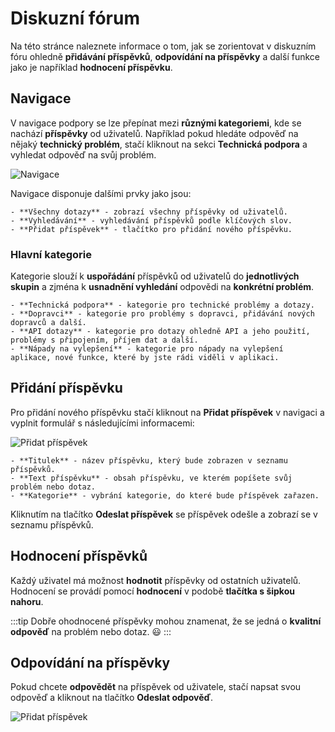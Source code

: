 ﻿---
sidebar_position: 1
---

# Diskuzní fórum

Na této stránce naleznete informace o tom, jak se zorientovat v diskuzním fóru ohledně **přidávání příspěvků**, **odpovídání na příspěvky** a další funkce jako je například **hodnocení příspěvku**.

## Navigace 

V navigace podpory se lze přepínat mezi **různými kategoriemi**, kde se nachází **příspěvky** od uživatelů.
Například pokud hledáte odpověď na nějaký **technický problém**, stačí kliknout na sekci **Technická podpora** a vyhledat odpověď na svůj problém.

![Navigace](/img/settings/support/support-nav.png)

Navigace disponuje dalšími prvky jako jsou: 

    - **Všechny dotazy** - zobrazí všechny příspěvky od uživatelů.
    - **Vyhledávání** - vyhledávání příspěvků podle klíčových slov.
    - **Přidat příspěvek** - tlačítko pro přidání nového příspěvku.


### Hlavní kategorie
Kategorie slouží k **uspořádání** příspěvků od uživatelů do **jednotlivých skupin** a zjména k **usnadnění vyhledání** odpovědi na **konkrétní problém**.

    - **Technická podpora** - kategorie pro technické problémy a dotazy.
    - **Dopravci** - kategorie pro problémy s dopravci, přidávání nových dopravců a další.
    - **API dotazy** - kategorie pro dotazy ohledně API a jeho použití, problémy s připojením, příjem dat a další.
    - **Nápady na vylepšení** - kategorie pro nápady na vylepšení aplikace, nové funkce, které by jste rádi viděli v aplikaci.

## Přidání příspěvku
Pro přidání nového příspěvku stačí kliknout na **Přidat příspěvek** v navigaci a vyplnit formulář s následujícími informacemi:

![Přidat příspěvek](/img/settings/support/support-add.png)

	- **Titulek** - název příspěvku, který bude zobrazen v seznamu příspěvků.
	- **Text příspěvku** - obsah příspěvku, ve kterém popíšete svůj problém nebo dotaz.
    - **Kategorie** - vybrání kategorie, do které bude příspěvek zařazen.

Kliknutím na tlačítko **Odeslat příspěvek** se příspěvek odešle a zobrazí se v seznamu příspěvků.

## Hodnocení příspěvků
Každý uživatel má možnost **hodnotit** příspěvky od ostatních uživatelů. Hodnocení se provádí pomocí **hodnocení** v podobě **tlačítka s šipkou nahoru**.

:::tip
Dobře ohodnocené příspěvky mohou znamenat, že se jedná o **kvalitní odpověď** na problém nebo dotaz. :smiley:
:::

## Odpovídání na příspěvky
Pokud chcete **odpovědět** na příspěvek od uživatele, stačí napsat svou odpověď a kliknout na tlačítko **Odeslat odpověď**.

![Přidat příspěvek](/img/settings/support/support-respond.png)
